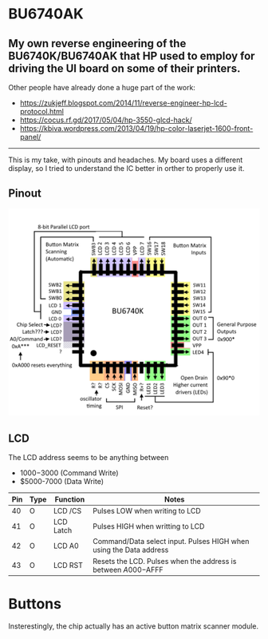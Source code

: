 # BU6740AK
My own reverse engineering of the BU6740K/BU6740AK that HP used to employ for driving the UI board on some of their printers.
-
Other people have already done a huge part of the work:
- https://zukjeff.blogspot.com/2014/11/reverse-engineer-hp-lcd-protocol.html
- https://cocus.rf.gd/2017/05/04/hp-3550-glcd-hack/
- https://kbiva.wordpress.com/2013/04/19/hp-color-laserjet-1600-front-panel/
---
This is my take, with pinouts and headaches. My board uses a different display, so I tried to understand the IC better in orther to properly use it.

## Pinout
![screenshot](BU6740.png)

## LCD
The LCD address seems to be anything between
- $1000-$3000 (Command Write)
- $5000-7000 (Data Write)

| Pin | Type | Function | Notes |
|---|---|---|---|
| 40 | O | LCD /CS | Pulses LOW when writing to LCD |
| 41 | O | LCD Latch | Pulses HIGH when writting to LCD |
| 42 | O | LCD A0 | Command/Data select input. Pulses HIGH when using the Data address |
| 43 | O | LCD RST | Resets the LCD. Pulses when the address is between $A000-$AFFF |

# Buttons
Insterestingly, the chip actually has an active button matrix scanner module.
